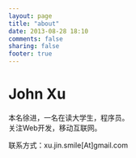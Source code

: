 ```yaml
---
layout: page
title: "about"
date: 2013-08-28 18:10
comments: false
sharing: false
footer: true
---
```


John Xu
============
本名徐进，一名在读大学生，程序员。   
关注Web开发，移动互联网。   


联系方式：xu.jin.smile[At]gmail.com

